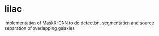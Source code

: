 # lilac
implementation of MaskR-CNN to do detection, segmentation and source separation of overlapping galaxies
